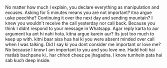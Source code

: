 No matter how much I explain, you declare everything as manipulation and excuses.
Asking for 5 minutes means you are not important? itna argue uske peechhe? Continuing it over the next day and sending mountain? I knew you wouldn't receive the call yesterday nor call back. Because you think I didnt respond to your message in Whatsapp. Agar reply karta to aur argument ka ant hi nahi hota. kitna argue karein aur? Its just too much to keep up with.
kitni baar aisa hua hai ki you were absent minded over call when I was talking. Did I say ki you dont consider me important or love me? No because I know I am important to you and you love me. Hadd hoti hai matlab bachpane ki.. har chhoti cheez pe jhagadna. I know tumhein pata hai sab kuch deep inside.
